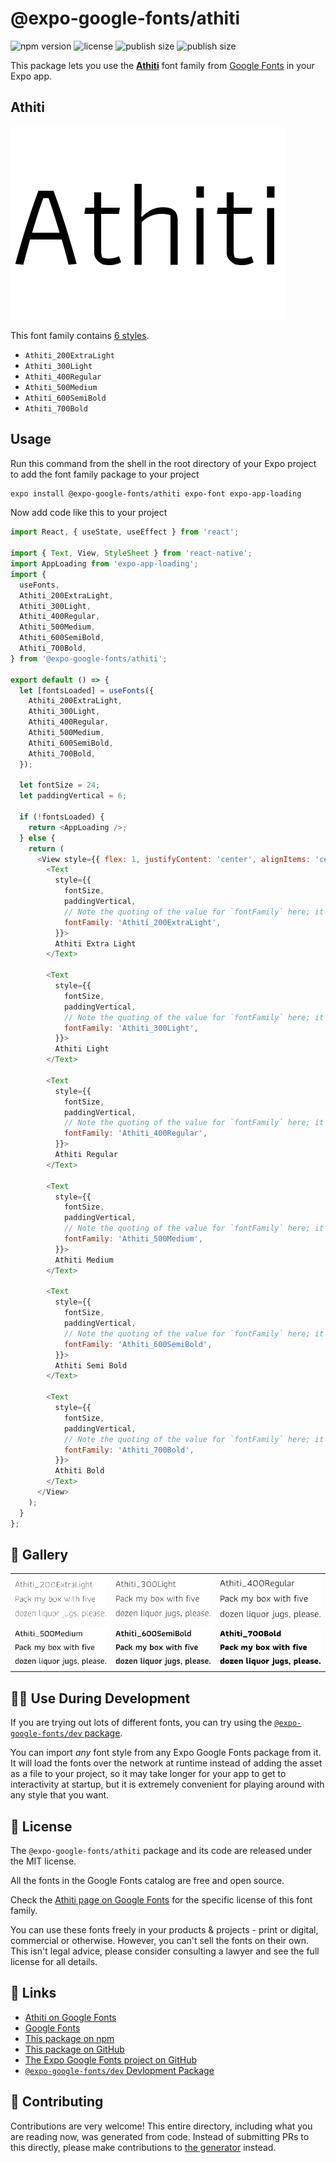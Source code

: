 # @expo-google-fonts/athiti

![npm version](https://flat.badgen.net/npm/v/@expo-google-fonts/athiti)
![license](https://flat.badgen.net/github/license/expo/google-fonts)
![publish size](https://flat.badgen.net/packagephobia/install/@expo-google-fonts/athiti)
![publish size](https://flat.badgen.net/packagephobia/publish/@expo-google-fonts/athiti)

This package lets you use the [**Athiti**](https://fonts.google.com/specimen/Athiti) font family from [Google Fonts](https://fonts.google.com/) in your Expo app.

## Athiti

![Athiti](./font-family.png)

This font family contains [6 styles](#-gallery).

- `Athiti_200ExtraLight`
- `Athiti_300Light`
- `Athiti_400Regular`
- `Athiti_500Medium`
- `Athiti_600SemiBold`
- `Athiti_700Bold`

## Usage

Run this command from the shell in the root directory of your Expo project to add the font family package to your project
```sh
expo install @expo-google-fonts/athiti expo-font expo-app-loading
```

Now add code like this to your project
```js
import React, { useState, useEffect } from 'react';

import { Text, View, StyleSheet } from 'react-native';
import AppLoading from 'expo-app-loading';
import {
  useFonts,
  Athiti_200ExtraLight,
  Athiti_300Light,
  Athiti_400Regular,
  Athiti_500Medium,
  Athiti_600SemiBold,
  Athiti_700Bold,
} from '@expo-google-fonts/athiti';

export default () => {
  let [fontsLoaded] = useFonts({
    Athiti_200ExtraLight,
    Athiti_300Light,
    Athiti_400Regular,
    Athiti_500Medium,
    Athiti_600SemiBold,
    Athiti_700Bold,
  });

  let fontSize = 24;
  let paddingVertical = 6;

  if (!fontsLoaded) {
    return <AppLoading />;
  } else {
    return (
      <View style={{ flex: 1, justifyContent: 'center', alignItems: 'center' }}>
        <Text
          style={{
            fontSize,
            paddingVertical,
            // Note the quoting of the value for `fontFamily` here; it expects a string!
            fontFamily: 'Athiti_200ExtraLight',
          }}>
          Athiti Extra Light
        </Text>

        <Text
          style={{
            fontSize,
            paddingVertical,
            // Note the quoting of the value for `fontFamily` here; it expects a string!
            fontFamily: 'Athiti_300Light',
          }}>
          Athiti Light
        </Text>

        <Text
          style={{
            fontSize,
            paddingVertical,
            // Note the quoting of the value for `fontFamily` here; it expects a string!
            fontFamily: 'Athiti_400Regular',
          }}>
          Athiti Regular
        </Text>

        <Text
          style={{
            fontSize,
            paddingVertical,
            // Note the quoting of the value for `fontFamily` here; it expects a string!
            fontFamily: 'Athiti_500Medium',
          }}>
          Athiti Medium
        </Text>

        <Text
          style={{
            fontSize,
            paddingVertical,
            // Note the quoting of the value for `fontFamily` here; it expects a string!
            fontFamily: 'Athiti_600SemiBold',
          }}>
          Athiti Semi Bold
        </Text>

        <Text
          style={{
            fontSize,
            paddingVertical,
            // Note the quoting of the value for `fontFamily` here; it expects a string!
            fontFamily: 'Athiti_700Bold',
          }}>
          Athiti Bold
        </Text>
      </View>
    );
  }
};

```

## 🔡 Gallery


||||
|-|-|-|
|![Athiti_200ExtraLight](./Athiti_200ExtraLight.ttf.png)|![Athiti_300Light](./Athiti_300Light.ttf.png)|![Athiti_400Regular](./Athiti_400Regular.ttf.png)||
|![Athiti_500Medium](./Athiti_500Medium.ttf.png)|![Athiti_600SemiBold](./Athiti_600SemiBold.ttf.png)|![Athiti_700Bold](./Athiti_700Bold.ttf.png)||


## 👩‍💻 Use During Development

If you are trying out lots of different fonts, you can try using the [`@expo-google-fonts/dev` package](https://github.com/expo/google-fonts/tree/master/font-packages/dev#readme).

You can import *any* font style from any Expo Google Fonts package from it. It will load the fonts
over the network at runtime instead of adding the asset as a file to your project, so it may take longer
for your app to get to interactivity at startup, but it is extremely convenient
for playing around with any style that you want.

## 📖 License

The `@expo-google-fonts/athiti` package and its code are released under the MIT license.

All the fonts in the Google Fonts catalog are free and open source.

Check the [Athiti page on Google Fonts](https://fonts.google.com/specimen/Athiti) for the specific license of this font family.

You can use these fonts freely in your products & projects - print or digital, commercial or otherwise. However, you can't sell the fonts on their own. This isn't legal advice, please consider consulting a lawyer and see the full license for all details.

## 🔗 Links

- [Athiti on Google Fonts](https://fonts.google.com/specimen/Athiti)
- [Google Fonts](https://fonts.google.com/)
- [This package on npm](https://www.npmjs.com/package/@expo-google-fonts/athiti)
- [This package on GitHub](https://github.com/expo/google-fonts/tree/master/font-packages/athiti)
- [The Expo Google Fonts project on GitHub](https://github.com/expo/google-fonts)
- [`@expo-google-fonts/dev` Devlopment Package](https://github.com/expo/google-fonts/tree/master/font-packages/dev)

## 🤝 Contributing

Contributions are very welcome! This entire directory, including what you are reading now, was generated from code. Instead of submitting PRs to this directly, please make contributions to [the generator](https://github.com/expo/google-fonts/tree/master/packages/generator) instead.
